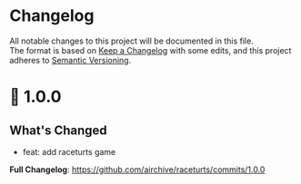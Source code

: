 # Changelog
All notable changes to this project will be documented in this file.  
The format is based on [Keep a Changelog](https://keepachangelog.com/en/1.0.0/) with some edits,
and this project adheres to [Semantic Versioning](https://semver.org/spec/v2.0.0.html).  

# 🎉 1.0.0

## What's Changed
* feat: add raceturts game

**Full Changelog**: https://github.com/airchive/raceturts/commits/1.0.0
